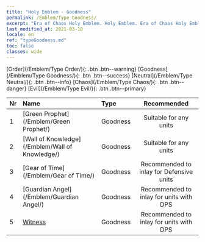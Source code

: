 ```yaml
---
title: "Holy Emblem - Goodness"
permalink: /Emblem/Type Goodness/
excerpt: "Era of Chaos Holy Emblem. Holy Emblem. Era of Chaos Holy Emblem Goodness. Era of Chaos Goodness"
last_modified_at: 2021-03-18
locale: en
ref: "typeGoodness.md"
toc: false
classes: wide
---
```


  [Order](/Emblem/Type Order/){: .btn .btn--warning}   [Goodness](/Emblem/Type Goodness/){: .btn .btn--success}   [Neutral](/Emblem/Type Neutral/){: .btn .btn--info}   [Chaos](/Emblem/Type Chaos/){: .btn .btn--danger}   [Evil](/Emblem/Type Evil/){: .btn .btn--primary} 

  |  Nr  |             Name            |    Type    |   Recommended   |
  |:-----|:----------------------------|:-----------|:---------------:|
  | 1 | [Green Prophet](/Emblem/Green Prophet/) | Goodness | Suitable for any units | 
  | 2 | [Wall of Knowledge](/Emblem/Wall of Knowledge/) | Goodness | Suitable for any units | 
  | 3 | [Gear of Time](/Emblem/Gear of Time/) | Goodness | Recommended to inlay for Defensive units | 
  | 4 | [Guardian Angel](/Emblem/Guardian Angel/) | Goodness | Recommended to inlay for units with DPS | 
  | 5 | [Witness](/Emblem/Witness/) | Goodness | Recommended to inlay for units with DPS | 
